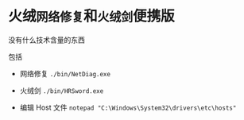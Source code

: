 # 火绒`网络修复`和`火绒剑`便携版

没有什么技术含量的东西

包括

- 网络修复 `./bin/NetDiag.exe`

- 火绒剑 `./bin/HRSword.exe`

- 编辑 Host 文件 `notepad "C:\Windows\System32\drivers\etc\hosts" `


